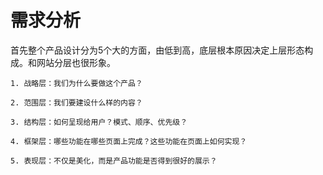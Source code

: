 # 需求分析

首先整个产品设计分为5个大的方面，由低到高，底层根本原因决定上层形态构成。和网站分层也很形象。

    1. 战略层：我们为什么要做这个产品？

    2. 范围层：我们要建设什么样的内容？

    3. 结构层：如何呈现给用户？模式、顺序、优先级？

    4. 框架层：哪些功能在哪些页面上完成？这些功能在页面上如何实现？

    5. 表现层：不仅是美化，而是产品功能是否得到很好的展示？